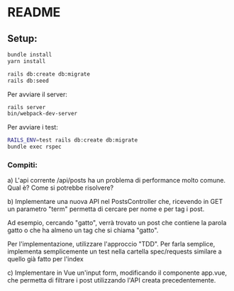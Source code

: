 # README

## Setup:

```bash
bundle install
yarn install

rails db:create db:migrate
rails db:seed
```

Per avviare il server:
```bash
rails server
bin/webpack-dev-server
```

Per avviare i test:

```bash
RAILS_ENV=test rails db:create db:migrate
bundle exec rspec
```

### Compiti:

a) L'api corrente /api/posts ha un problema di performance molto comune. Qual è? Come si potrebbe risolvere?

b) Implementare una nuova API nel PostsController che, ricevendo in GET un parametro "term" permetta di cercare per nome e per tag i post.

Ad esempio, cercando "gatto", verrà trovato un post che contiene la parola gatto o che ha almeno un tag che si chiama "gatto".

Per l'implementazione, utilizzare l'approccio "TDD". Per farla semplice, implementa semplicemente un test nella cartella spec/requests similare a quello già fatto per l'index

c) Implementare in Vue un'input form, modificando il componente app.vue, che permetta di filtrare i post utilizzando l'API creata precedentemente.
